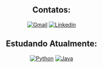 
<!-- Padrão para inserção badges:
[![NomedoBadge](link do badge, layout, icone)](link para onde o badge irá direcionar)
[![Youtube](linkIconeYoutube)](SiteDoMeuYoutube) [![]()]()
-->
<span align= "center">
  
 ## Contatos:
[![Gmail](https://img.shields.io/badge/Gmail-D14836?style=for-the-badge&logo=gmail&logoColor=white)](mailto:bvsdamasceno@gmail.com)
[![Linkedin](https://img.shields.io/badge/LinkedIn-0077B5?style=for-the-badge&logo=linkedin&logoColor=white)](https://www.linkedin.com/in/bvsdamasceno/)

## Estudando Atualmente:
[![Python](https://img.shields.io/badge/Python-14354C?style=for-the-badge&logo=python&logoColor=white)]()
[![Java](https://img.shields.io/badge/Java-ED8B00?style=for-the-badge&logo=java&logoColor=white)]()
<br>
  
  </span>
